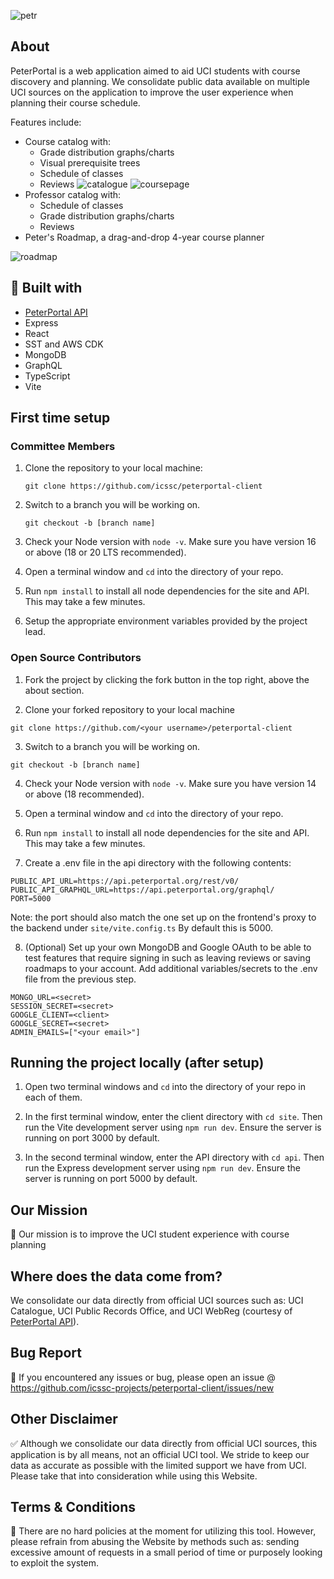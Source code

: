 ![petr](https://github.com/icssc-projects/peterportal-public-api/blob/master/public/images/peterportal-banner-logo.png?raw=true)

## About

PeterPortal is a web application aimed to aid UCI students with course discovery and planning. We consolidate public data available on multiple UCI sources on the application to improve the user experience when planning their course schedule.

Features include:
* Course catalog with:
    * Grade distribution graphs/charts
    * Visual prerequisite trees
    * Schedule of classes
    * Reviews
![catalogue](https://github.com/icssc/peterportal-client/assets/8922227/e2e34103-a73e-4fd9-af44-69b707d1e910)
![coursepage](https://github.com/icssc/peterportal-client/assets/8922227/2df5a284-0040-4720-a9be-c08978b6bfb1)
* Professor catalog with:
    * Schedule of classes
    * Grade distribution graphs/charts
    * Reviews
* Peter's Roadmap, a drag-and-drop 4-year course planner

![roadmap](https://github.com/icssc/peterportal-client/assets/8922227/7849f059-ebb6-43b4-814d-75fb850fec01)

## 🔨 Built with

* [PeterPortal API](https://github.com/icssc/peterportal-api-next)
* Express
* React
* SST and AWS CDK
* MongoDB
* GraphQL
* TypeScript
* Vite

## First time setup
### Committee Members
1. Clone the repository to your local machine:
    ```
    git clone https://github.com/icssc/peterportal-client
    ```

2. Switch to a branch you will be working on.
    ```
    git checkout -b [branch name]
    ```

3. Check your Node version with `node -v`. Make sure you have version 16 or above (18 or 20 LTS recommended).

4. Open a terminal window and `cd` into the directory of your repo.

5. Run `npm install` to install all node dependencies for the site and API. This may take a few minutes.

6. Setup the appropriate environment variables provided by the project lead.
### Open Source Contributors
1. Fork the project by clicking the fork button in the top right, above the about section.

2. Clone your forked repository to your local machine
```
git clone https://github.com/<your username>/peterportal-client
```

3. Switch to a branch you will be working on.
```
git checkout -b [branch name]
```

4. Check your Node version with `node -v`. Make sure you have version 14 or above (18 recommended).

5. Open a terminal window and `cd` into the directory of your repo.

6. Run `npm install` to install all node dependencies for the site and API. This may take a few minutes.

7. Create a .env file in the api directory with the following contents:
```
PUBLIC_API_URL=https://api.peterportal.org/rest/v0/
PUBLIC_API_GRAPHQL_URL=https://api.peterportal.org/graphql/
PORT=5000
```
Note: the port should also match the one set up on the frontend's proxy to the backend under `site/vite.config.ts` By default this is 5000.

8. (Optional) Set up your own MongoDB and Google OAuth to be able to test features that require signing in such as leaving reviews or saving roadmaps to your account. Add additional variables/secrets to the .env file from the previous step.
```
MONGO_URL=<secret>
SESSION_SECRET=<secret>
GOOGLE_CLIENT=<client>
GOOGLE_SECRET=<secret>
ADMIN_EMAILS=["<your email>"]
```

## Running the project locally (after setup)
1. Open two terminal windows and `cd` into the directory of your repo in each of them.

2. In the first terminal window, enter the client directory with `cd site`. Then run the Vite development server using `npm run dev`. Ensure the server is running on port 3000 by default.

3. In the second terminal window, enter the API directory with `cd api`. Then run the Express development server using `npm run dev`. Ensure the server is running on port 5000 by default.

## Our Mission
🎇 Our mission is to improve the UCI student experience with course planning

## Where does the data come from?

We consolidate our data directly from official UCI sources such as: UCI Catalogue, UCI Public Records Office, and UCI WebReg (courtesy of [PeterPortal API](https://github.com/icssc/peterportal-api-next)).

## Bug Report
🐞 If you encountered any issues or bug, please open an issue @ https://github.com/icssc-projects/peterportal-client/issues/new


## Other Disclaimer
✅ Although we consolidate our data directly from official UCI sources, this application is by all means, not an official UCI tool. We stride to keep our data as accurate as possible with the limited support we have from UCI. Please take that into consideration while using this Website.

## Terms & Conditions
📜 There are no hard policies at the moment for utilizing this tool. However, please refrain from abusing the Website by methods such as: sending excessive amount of requests in a small period of time or purposely looking to exploit the system.
